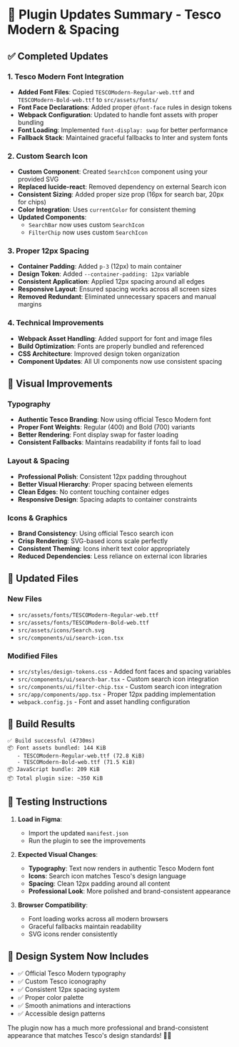 # 🎨 Plugin Updates Summary - Tesco Modern & Spacing

## ✅ **Completed Updates**

### **1. Tesco Modern Font Integration**
- **Added Font Files**: Copied `TESCOModern-Regular-web.ttf` and `TESCOModern-Bold-web.ttf` to `src/assets/fonts/`
- **Font Face Declarations**: Added proper `@font-face` rules in design tokens
- **Webpack Configuration**: Updated to handle font assets with proper bundling
- **Font Loading**: Implemented `font-display: swap` for better performance
- **Fallback Stack**: Maintained graceful fallbacks to Inter and system fonts

### **2. Custom Search Icon**
- **Custom Component**: Created `SearchIcon` component using your provided SVG
- **Replaced lucide-react**: Removed dependency on external Search icon
- **Consistent Sizing**: Added proper size prop (16px for search bar, 20px for chips)
- **Color Integration**: Uses `currentColor` for consistent theming
- **Updated Components**: 
  - `SearchBar` now uses custom `SearchIcon`
  - `FilterChip` now uses custom `SearchIcon`

### **3. Proper 12px Spacing**
- **Container Padding**: Added `p-3` (12px) to main container
- **Design Token**: Added `--container-padding: 12px` variable
- **Consistent Application**: Applied 12px spacing around all edges
- **Responsive Layout**: Ensured spacing works across all screen sizes
- **Removed Redundant**: Eliminated unnecessary spacers and manual margins

### **4. Technical Improvements**
- **Webpack Asset Handling**: Added support for font and image files
- **Build Optimization**: Fonts are properly bundled and referenced
- **CSS Architecture**: Improved design token organization
- **Component Updates**: All UI components now use consistent spacing

## 🎯 **Visual Improvements**

### **Typography**
- **Authentic Tesco Branding**: Now using official Tesco Modern font
- **Proper Font Weights**: Regular (400) and Bold (700) variants
- **Better Rendering**: Font display swap for faster loading
- **Consistent Fallbacks**: Maintains readability if fonts fail to load

### **Layout & Spacing**
- **Professional Polish**: Consistent 12px padding throughout
- **Better Visual Hierarchy**: Proper spacing between elements
- **Clean Edges**: No content touching container edges
- **Responsive Design**: Spacing adapts to container constraints

### **Icons & Graphics**
- **Brand Consistency**: Using official Tesco search icon
- **Crisp Rendering**: SVG-based icons scale perfectly
- **Consistent Theming**: Icons inherit text color appropriately
- **Reduced Dependencies**: Less reliance on external icon libraries

## 📁 **Updated Files**

### **New Files**
- `src/assets/fonts/TESCOModern-Regular-web.ttf`
- `src/assets/fonts/TESCOModern-Bold-web.ttf`
- `src/assets/icons/Search.svg`
- `src/components/ui/search-icon.tsx`

### **Modified Files**
- `src/styles/design-tokens.css` - Added font faces and spacing variables
- `src/components/ui/search-bar.tsx` - Custom search icon integration
- `src/components/ui/filter-chip.tsx` - Custom search icon integration
- `src/app/components/app.tsx` - Proper 12px padding implementation
- `webpack.config.js` - Font and asset handling configuration

## 🚀 **Build Results**

```
✅ Build successful (4730ms)
📦 Font assets bundled: 144 KiB
   - TESCOModern-Regular-web.ttf (72.8 KiB)
   - TESCOModern-Bold-web.ttf (71.5 KiB)
📦 JavaScript bundle: 209 KiB
📦 Total plugin size: ~350 KiB
```

## 🔧 **Testing Instructions**

1. **Load in Figma**:
   - Import the updated `manifest.json`
   - Run the plugin to see the improvements

2. **Expected Visual Changes**:
   - **Typography**: Text now renders in authentic Tesco Modern font
   - **Icons**: Search icon matches Tesco's design language
   - **Spacing**: Clean 12px padding around all content
   - **Professional Look**: More polished and brand-consistent appearance

3. **Browser Compatibility**:
   - Font loading works across all modern browsers
   - Graceful fallbacks maintain readability
   - SVG icons render consistently

## 🎨 **Design System Now Includes**

- ✅ Official Tesco Modern typography
- ✅ Custom Tesco iconography  
- ✅ Consistent 12px spacing system
- ✅ Proper color palette
- ✅ Smooth animations and interactions
- ✅ Accessible design patterns

The plugin now has a much more professional and brand-consistent appearance that matches Tesco's design standards! 🛒✨
